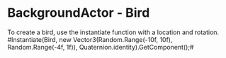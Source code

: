 <h1> BackgroundActor - Bird </h1>

To create a bird, use the instantiate function with a location and rotation.
#Instantiate(Bird, new Vector3(Random.Range(-10f, 10f), Random.Range(-4f, 1f)), Quaternion.identity).GetComponent<Bird>();#

